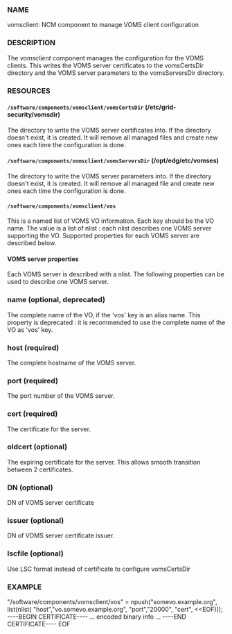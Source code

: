 
### NAME

vomsclient: NCM component to manage VOMS client configuration

### DESCRIPTION

The _vomsclient_ component manages the configuration for the VOMS
clients.  This writes the VOMS server certificates to the vomsCertsDir
directory and the VOMS server parameters to the vomsServersDir
directory.

### RESOURCES

#### `/software/components/vomsclient/vomsCertsDir` (/etc/grid-security/vomsdir)

The directory to write the VOMS server certificates into.  If the
directory doesn't exist, it is created.  It will remove all managed
files and create new ones each time the configuration is done.

#### `/software/components/vomsclient/vomsServersDir` (/opt/edg/etc/vomses)

The directory to write the VOMS server parameters into.  If the
directory doesn't exist, it is created.  It will remove all managed
file and create new ones each time the configuration is done.

#### `/software/components/vomsclient/vos`

This is a named list of VOMS VO information.  Each key should be the
VO name. The value is a list of nlist : each nlist describes one VOMS server
supporting the VO. Supported properties for each VOMS server are described below.

#### VOMS server properties

Each VOMS server is described with a nlist. The following properties
can be used to describe one VOMS server.

### name (optional, deprecated)

The complete name of the VO, if the 'vos' key is an alias name. This
property is deprecated : it is recommended to use the complete name of the
VO as 'vos' key.

### host (required)

The complete hostname of the VOMS server.

### port (required)

The port number of the VOMS server.

### cert (required)

The certificate for the server.

### oldcert (optional)

The expiring certificate for the server. This allows smooth transition
between 2 certificates.

### DN (optional)

DN of VOMS server certificate

### issuer (optional)

DN of VOMS server certificate issuer.

### lscfile (optional)

Use LSC format instead of certificate to configure vomsCertsDir

### EXAMPLE

"/software/components/vomsclient/vos" = npush("somevo.example.org",
  list(nlist(
    "host","vo.somevo.example.org",
    "port","20000",
    "cert", <<EOF)));
\----BEGIN CERTIFICATE----
... encoded binary info ...
\----END CERTIFICATE----
EOF
